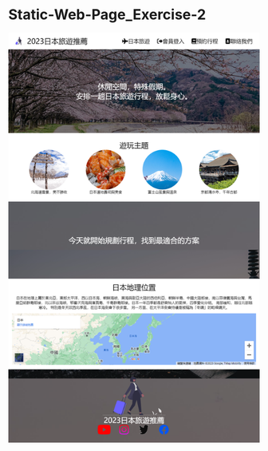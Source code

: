# Static-Web-Page_Exercise-2


![image](https://github.com/adad09382/Static-Web-Page_Exercise-2/blob/main/REMEAD.png)
